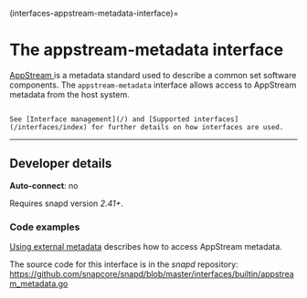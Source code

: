 (interfaces-appstream-metadata-interface)=
# The appstream-metadata interface

[AppStream ](https://www.freedesktop.org/software/appstream/docs/) is a metadata standard used to describe a common set software components. The `appstream-metadata` interface allows access to AppStream metadata from the host system.



```{tip}

See [Interface management](/) and [Supported interfaces](/interfaces/index) for further details on how interfaces are used.
```

---

<h2 id='heading--dev-details'>Developer details </h2>

**Auto-connect**: no

Requires snapd version _2.41+_.

<h3 id='heading-code'>Code examples</h3>

[Using external metadata](/) describes how to access AppStream metadata.

The source code for this interface is in the *snapd* repository:
<https://github.com/snapcore/snapd/blob/master/interfaces/builtin/appstream_metadata.go>

